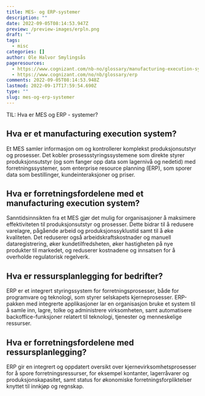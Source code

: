 ```yaml
---
title: MES- og ERP-systemer
description: ""
date: 2022-09-05T08:14:53.947Z
preview: /preview-images/erpln.png
draft: ""
tags:
  - misc
categories: []
author: Ole Halvor Smylingsås
pageresources:
  - https://www.cognizant.com/nb-no/glossary/manufacturing-execution-system#list-E
  - https://www.cognizant.com/no/nb/glossary/erp
comments: 2022-09-05T08:14:53.948Z
lastmod: 2022-09-17T17:59:54.690Z
type: ""
slug: mes-og-erp-systemer
---
```


TIL: Hva er MES og ERP - systemer?

<!--more-->

## Hva er et manufacturing execution system?
Et MES samler informasjon om og kontrollerer komplekst produksjonsutstyr og prosesser. Det kobler prosessstyringssystemene som direkte styrer produksjonsutstyr (og som fanger opp data som lagernivå og nedetid) med forretningssystemer, som enterprise resource planning (ERP), som sporer data som bestillinger, kundeinteraksjoner og priser. 

## Hva er forretningsfordelene med et manufacturing execution system? 
Sanntidsinnsikten fra et MES gjør det mulig for organisasjoner å maksimere effektiviteten til produksjonsutstyr og prosesser. Dette bidrar til å redusere varelagre, pågående arbeid og produksjonssyklustid samt til å øke kvaliteten. Det reduserer også arbeidskraftskostnader og manuell dataregistrering, øker kundetilfredsheten, øker hastigheten på nye produkter til markedet, og reduserer kostnadene og innsatsen for å overholde regulatorisk regelverk.

## Hva er ressursplanlegging for bedrifter?
ERP er et integrert styringssystem for forretningsprosesser, både for programvare og teknologi, som styrer selskapets kjerneprosesser. ERP-pakken med integrerte applikasjoner lar en organisasjon bruke et system til å samle inn, lagre, tolke og administrere virksomheten, samt automatisere backoffice-funksjoner relatert til teknologi, tjenester og menneskelige ressurser.

## Hva er forretningsfordelene med ressursplanlegging?
ERP gir en integrert og oppdatert oversikt over kjernevirksomhetsprosesser for å spore forretningsressurser, for eksempel kontanter, lagerråvarer og produksjonskapasitet, samt status for økonomiske forretningsforpliktelser knyttet til innkjøp og regnskap.